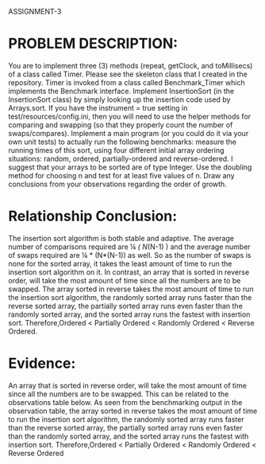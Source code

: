 ASSIGNMENT-3
# PROBLEM DESCRIPTION:
You are to implement three (3) methods (repeat, getClock, and toMillisecs) of a class
called Timer. Please see the skeleton class that I created in the repository. Timer is
invoked from a class called Benchmark_Timer which implements the Benchmark
interface. 
Implement InsertionSort (in the InsertionSort class) by simply looking up the insertion
code used by Arrays.sort. If you have the instrument = true setting in
test/resources/config.ini, then you will need to use the helper methods for comparing
and swapping (so that they properly count the number of swaps/compares).
Implement a main program (or you could do it via your own unit tests) to actually run the
following benchmarks: measure the running times of this sort, using four different initial
array ordering situations: random, ordered, partially-ordered and reverse-ordered. I
suggest that your arrays to be sorted are of type Integer. Use the doubling method for
choosing n and test for at least five values of n. Draw any conclusions from your
observations regarding the order of growth.
# Relationship Conclusion:
The insertion sort algorithm is both stable and adaptive. The average number of
comparisons required are ¼ *( N*(N-1) ) and the average number of swaps required
are ¼ * (N*(N-1)) as well. So as the number of swaps is none for the sorted array, it
takes the least amount of time to run the insertion sort algorithm on it. In contrast, an
array that is sorted in reverse order, will take the most amount of time since all the
numbers are to be swapped. The array sorted in reverse takes the most amount of time
to run the insertion sort algorithm, the randomly sorted array runs faster than the
reverse sorted array, the partially sorted array runs even faster than the randomly sorted
array, and the sorted array runs the fastest with insertion sort.
Therefore,Ordered < Partially Ordered < Randomly Ordered < Reverse Ordered.
# Evidence:
An array that is sorted in reverse order, will take the most amount of time since all the
numbers are to be swapped. This can be related to the observations table below. As
seen from the benchmarking output in the observation table, the array sorted in reverse
takes the most amount of time to run the insertion sort algorithm, the randomly sorted
array runs faster than the reverse sorted array, the partially sorted array runs even
faster than the randomly sorted array, and the sorted array runs the fastest with
insertion sort.
Therefore,Ordered < Partially Ordered < Randomly Ordered < Reverse Ordered

